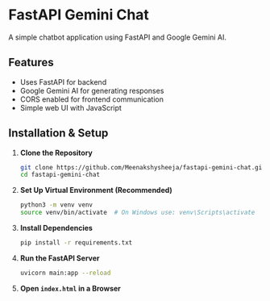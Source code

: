 # FastAPI Gemini Chat

A simple chatbot application using FastAPI and Google Gemini AI.

## Features
- Uses FastAPI for backend
- Google Gemini AI for generating responses
- CORS enabled for frontend communication
- Simple web UI with JavaScript

## Installation & Setup

1. **Clone the Repository**  
   ```sh
   git clone https://github.com/Meenakshysheeja/fastapi-gemini-chat.git
   cd fastapi-gemini-chat
   ```

2. **Set Up Virtual Environment (Recommended)**  
   ```sh
   python3 -m venv venv
   source venv/bin/activate  # On Windows use: venv\Scripts\activate
   ```

3. **Install Dependencies**  
   ```sh
   pip install -r requirements.txt
   ```

4. **Run the FastAPI Server**  
   ```sh
   uvicorn main:app --reload
   ```

5. **Open `index.html` in a Browser**

